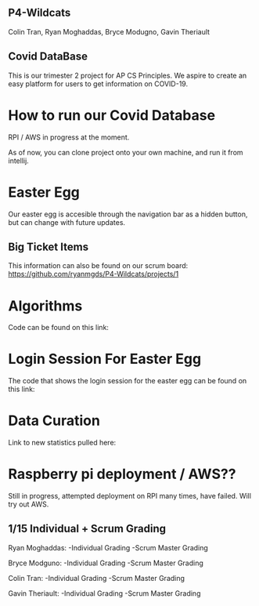 ## P4-Wildcats 
Colin Tran, Ryan Moghaddas, Bryce Modugno, Gavin Theriault

## Covid DataBase
This is our trimester 2 project for AP CS Principles. We aspire to create an easy platform for users to get information on COVID-19.

# How to run our Covid Database
RPI / AWS in progress at the moment.

As of now, you can clone project onto your own machine, and run it from intellij.

# Easter Egg
Our easter egg is accesible through the navigation bar as a hidden button, but can change with future updates. 

## Big Ticket Items
This information can also be found on our scrum board: https://github.com/ryanmgds/P4-Wildcats/projects/1 

# Algorithms 
Code can be found on this link:

# Login Session For Easter Egg
The code that shows the login session for the easter egg can be found on this link: 

# Data Curation
Link to new statistics pulled here:

# Raspberry pi deployment / AWS??
Still in progress, attempted deployment on RPI many times, have failed. Will try out AWS.

## 1/15 Individual + Scrum Grading
Ryan Moghaddas:
-Individual Grading
-Scrum Master Grading

Bryce Modguno:
-Individual Grading
-Scrum Master Grading

Colin Tran:
-Individual Grading
-Scrum Master Grading

Gavin Theriault:
-Individual Grading
-Scrum Master Grading





